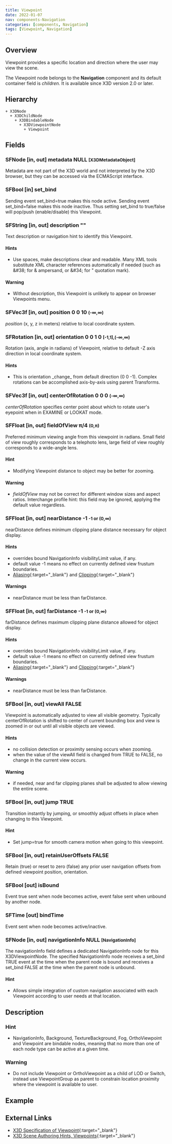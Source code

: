 ```yaml
---
title: Viewpoint
date: 2022-01-07
nav: components-Navigation
categories: [components, Navigation]
tags: [Viewpoint, Navigation]
---
```

<style>
.post h3 {
  word-spacing: 0.2em;
}
</style>

## Overview

Viewpoint provides a specific location and direction where the user may view the scene.

The Viewpoint node belongs to the **Navigation** component and its default container field is *children.* It is available since X3D version 2.0 or later.

## Hierarchy

```
+ X3DNode
  + X3DChildNode
    + X3DBindableNode
      + X3DViewpointNode
        + Viewpoint
```

## Fields

### SFNode [in, out] **metadata** NULL <small>[X3DMetadataObject]</small>

Metadata are not part of the X3D world and not interpreted by the X3D browser, but they can be accessed via the ECMAScript interface.

### SFBool [in] **set_bind**

Sending event set_bind=true makes this node active. Sending event set_bind=false makes this node inactive. Thus setting set_bind to true/false will pop/push (enable/disable) this Viewpoint.

### SFString [in, out] **description** ""

Text description or navigation hint to identify this Viewpoint.

#### Hints

- Use spaces, make descriptions clear and readable. Many XML tools substitute XML character references automatically if needed (such as &amp;#38; for &amp; ampersand, or &amp;#34; for " quotation mark).

#### Warning

- Without description, this Viewpoint is unlikely to appear on browser Viewpoints menu.

### SFVec3f [in, out] **position** 0 0 10 <small>(-∞,∞)</small>

*position* (x, y, z in meters) relative to local coordinate system.

### SFRotation [in, out] **orientation** 0 0 1 0 <small>[-1,1],(-∞,∞)</small>

Rotation (axis, angle in radians) of Viewpoint, relative to default -Z axis direction in local coordinate system.

#### Hints

- This is orientation \_change\_ from default direction (0 0 -1). Complex rotations can be accomplished axis-by-axis using parent Transforms.

### SFVec3f [in, out] **centerOfRotation** 0 0 0 <small>(-∞,∞)</small>

*centerOfRotation* specifies center point about which to rotate user's eyepoint when in EXAMINE or LOOKAT mode.

### SFFloat [in, out] **fieldOfView** π/4 <small>(0,π)</small>

Preferred minimum viewing angle from this viewpoint in radians. Small field of view roughly corresponds to a telephoto lens, large field of view roughly corresponds to a wide-angle lens.

#### Hint

- Modifying Viewpoint distance to object may be better for zooming.

#### Warning

- *fieldOfView* may not be correct for different window sizes and aspect ratios. Interchange profile hint: this field may be ignored, applying the default value regardless.

### SFFloat [in, out] **nearDistance** -1 <small>-1 or (0,∞)</small>

nearDistance defines minimum clipping plane distance necessary for object display.

#### Hints

- overrides bound NavigationInfo visibilityLimit value, if any.
- default value -1 means no effect on currently defined view frustum boundaries.
- [Aliasing](https://en.wikipedia.org/wiki/Aliasing){:target="_blank"} and [Clipping](https://en.wikipedia.org/wiki/Clipping_(computer_graphics)){:target="_blank"}

#### Warnings

- nearDistance must be less than farDistance.

### SFFloat [in, out] **farDistance** -1 <small>-1 or (0,∞)</small>

farDistance defines maximum clipping plane distance allowed for object display.

#### Hints

- overrides bound NavigationInfo visibilityLimit value, if any.
- default value -1 means no effect on currently defined view frustum boundaries.
- [Aliasing](https://en.wikipedia.org/wiki/Aliasing){:target="_blank"} and [Clipping](https://en.wikipedia.org/wiki/Clipping_(computer_graphics)){:target="_blank"}

#### Warnings

- nearDistance must be less than farDistance.

### SFBool [in, out] **viewAll** FALSE

Viewpoint is automatically adjusted to view all visible geometry. Typically centerOfRotation is shifted to center of current bounding box and view is zoomed in or out until all visible objects are viewed.

#### Hints

- no collision detection or proximity sensing occurs when zooming.
- when the value of the viewAll field is changed from TRUE to FALSE, no change in the current view occurs.

#### Warning

- if needed, near and far clipping planes shall be adjusted to allow viewing the entire scene.

### SFBool [in, out] **jump** TRUE

Transition instantly by jumping, or smoothly adjust offsets in place when changing to this Viewpoint.

#### Hint

- Set jump=true for smooth camera motion when going to this viewpoint.

### SFBool [in, out] **retainUserOffsets** FALSE

Retain (true) or reset to zero (false) any prior user navigation offsets from defined viewpoint position, orientation.

### SFBool [out] **isBound**

Event true sent when node becomes active, event false sent when unbound by another node.

### SFTime [out] **bindTime**

Event sent when node becomes active/inactive.

### SFNode [in, out] **navigationInfo** NULL <small>[NavigationInfo]</small>

The navigationInfo field defines a dedicated NavigationInfo node for this X3DViewpointNode. The specified NavigationInfo node receives a set_bind TRUE event at the time when the parent node is bound and receives a set_bind FALSE at the time when the parent node is unbound.

#### Hint

- Allows simple integration of custom navigation associated with each Viewpoint according to user needs at that location.

## Description

### Hint

- NavigationInfo, Background, TextureBackground, Fog, OrthoViewpoint and Viewpoint are bindable nodes, meaning that no more than one of each node type can be active at a given time.

### Warning

- Do not include Viewpoint or OrthoViewpoint as a child of LOD or Switch, instead use ViewpointGroup as parent to constrain location proximity where the viewpoint is available to user.

## Example

<x3d-canvas src="https://create3000.github.io/media/examples/Navigation/Viewpoint/Viewpoint.x3d" update="auto"></x3d-canvas>

## External Links

- [X3D Specification of Viewpoint](https://www.web3d.org/documents/specifications/19775-1/V4.0/Part01/components/navigation.html#Viewpoint){:target="_blank"}
- [X3D Scene Authoring Hints, Viewpoints](https://www.web3d.org/x3d/content/examples/X3dSceneAuthoringHints.html#Viewpoints){:target="_blank"}
